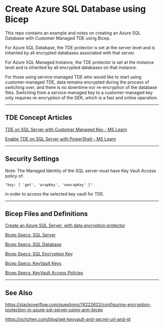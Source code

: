 # Create Azure SQL Database using Bicep

This repo contains an example and notes on creating an Azure SQL Database with Customer Managed TDE using Bicep.

For Azure SQL Database, the TDE protector is set at the server level and is inherited by all encrypted databases associated with that server.

For Azure SQL Managed Instance, the TDE protector is set at the instance level and is inherited by all encrypted databases on that instance.

For those using service-managed TDE who would like to start using customer-managed TDE, data remains encrypted during the process of switching over, and there is no downtime nor re-encryption of the database files. Switching from a service-managed key to a customer-managed key only requires re-encryption of the DEK, which is a fast and online operation.

---

## TDE Concept Articles

[TDE on SQL Server with Customer Managed Key - MS Learn](https://learn.microsoft.com/en-us/azure/azure-sql/database/transparent-data-encryption-byok-overview?view=azuresql)

[Enable TDE on SQL Server with PowerShell - MS Learn](https://learn.microsoft.com/en-us/azure/azure-sql/database/transparent-data-encryption-byok-configure?view=azuresql&tabs=azure-powershell)

---

## Security Settings

Note: The Managed Identity of the SQL server must have Key Vault Access policy of:

`"key: [ 'get', 'wrapKey', 'unwrapKey' ]"`

in order to access the selected key vault for TDE.

---

## Bicep Files and Definitions

[Create an Azure SQL Server, with data encryption protector](https://github.com/Azure/azure-quickstart-templates/tree/master/application-workloads/sql/sql-encryption-protector-byok)

<!-- [Very Simple SQL Server Bicep](https://learn.microsoft.com/en-us/azure/azure-sql/database/single-database-create-bicep-quickstart?view=azuresql&tabs=CLI) -->

[Bicep Specs: SQL Server](https://learn.microsoft.com/en-us/azure/templates/microsoft.sql/servers?pivots=deployment-language-bicep)

[Bicep Specs: SQL Database](https://learn.microsoft.com/en-us/azure/templates/microsoft.sql/servers/databases?pivots=deployment-language-bicep)

[Bicep Specs: SQL Encryption Key](https://learn.microsoft.com/en-us/azure/templates/microsoft.sql/servers/encryptionprotector?pivots=deployment-language-bicep)

[Bicep Specs: KeyVault Keys](https://learn.microsoft.com/en-us/azure/templates/microsoft.keyvault/vaults/keys?tabs=bicep&pivots=deployment-language-bicep)

[Bicep Specs: KeyVault Access Policies](https://learn.microsoft.com/en-us/azure/templates/microsoft.keyvault/vaults/accesspolicies?pivots=deployment-language-bicep)

---

## See Also

https://stackoverflow.com/questions/74222622/configuring-encryption-protection-in-azure-sql-server-using-arm-bicep

https://ochzhen.com/blog/get-keyvault-and-secret-url-and-id
